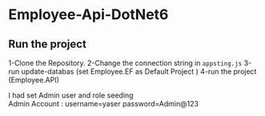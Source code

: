# Employee-Api-DotNet6

## Run the project 
1-Clone the Repository.
2-Change the connection string in `appsting.js`
3-run  update-databas (set Employee.EF as Default Project )
4-run the project (Employee.API)

I had set Admin user and role seeding  
Admin Account :
username=yaser
password=Admin@123

